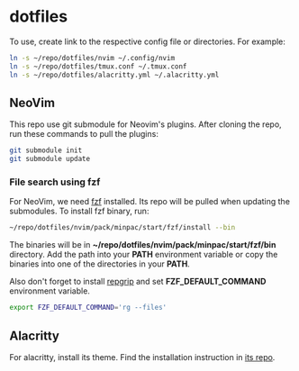 # dotfiles

To use, create link to the respective config file or directories.
For example:

```bash
ln -s ~/repo/dotfiles/nvim ~/.config/nvim
ln -s ~/repo/dotfiles/tmux.conf ~/.tmux.conf
ln -s ~/repo/dotfiles/alacritty.yml ~/.alacritty.yml
```

## NeoVim

This repo use git submodule for Neovim's plugins. After cloning the repo,
run these commands to pull the plugins:

```bash
git submodule init
git submodule update
```

### File search using fzf

For NeoVim, we need [fzf](https://github.com/junegunn/fzf) installed. Its repo
will be pulled when updating the submodules. To install fzf binary, run:

```bash
~/repo/dotfiles/nvim/pack/minpac/start/fzf/install --bin
```

The binaries will be in **~/repo/dotfiles/nvim/pack/minpac/start/fzf/bin** directory.
Add the path into your **PATH** environment variable or copy the binaries into
one of the directories in your **PATH**.

Also don't forget to install [repgrip](https://github.com/BurntSushi/ripgrep#installation)
and set **FZF_DEFAULT_COMMAND** environment variable.

```bash
export FZF_DEFAULT_COMMAND='rg --files'
```

## Alacritty

For alacritty, install its theme. Find the installation instruction in [its
repo](https://github.com/alacritty/alacritty-theme).

